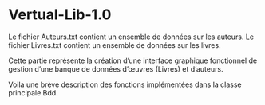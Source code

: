 # Vertual-Lib-1.0

Le fichier Auteurs.txt contient un ensemble de données sur les auteurs.
Le fichier Livres.txt contient un ensemble de données sur les livres.

Cette partie représente la création d’une interface graphique fonctionnel de
gestion d’une banque de données d’œuvres (Livres) et d’auteurs.

Voila une brève description des fonctions implémentées dans la classe principale Bdd.

